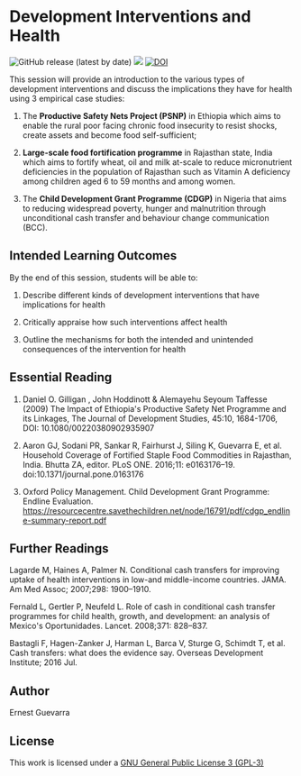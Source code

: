 # Development Interventions and Health

<!--- badges start --->
![GitHub release (latest by date)](https://img.shields.io/github/v/release/ernestguevarra/devHealth)
[![](https://img.shields.io/badge/license-GPLv3-blue)](https://github.com/ernestguevarra/devHealth/blob/master/LICENSE.md)
[![DOI](https://zenodo.org/badge/173046460.svg)](https://zenodo.org/badge/latestdoi/173046460)
<!--- badges end --->
 
This session will provide an introduction to the various types of development interventions and discuss the implications they have for health using 3 empirical case studies:

1. The **Productive Safety Nets Project (PSNP)** in Ethiopia which aims to enable the rural poor facing chronic food insecurity to resist shocks, create assets and become food self-sufficient;

2. **Large-scale food fortification programme** in Rajasthan state, India which aims to fortify wheat, oil and milk at-scale to reduce micronutrient deficiencies in the population of Rajasthan such as Vitamin A deficiency among children aged 6 to 59 months and among women.

3. The **Child Development Grant Programme (CDGP)** in Nigeria that aims to reducing widespread poverty, hunger and malnutrition through unconditional cash transfer and behaviour change communication (BCC).

## Intended Learning Outcomes

By the end of this session, students will be able to:

1. Describe different kinds of development interventions that have implications for health

2. Critically appraise how such interventions affect health

3. Outline the mechanisms for both the intended and unintended consequences of the intervention for health
 
## Essential Reading

1. Daniel O. Gilligan , John Hoddinott & Alemayehu Seyoum Taffesse (2009) The Impact of Ethiopia's Productive Safety Net Programme and its Linkages, The Journal of Development Studies, 45:10, 1684-1706, DOI: 10.1080/00220380902935907

2. Aaron GJ, Sodani PR, Sankar R, Fairhurst J, Siling K, Guevarra E, et al. Household Coverage of Fortified Staple Food Commodities in Rajasthan, India. Bhutta ZA, editor. PLoS ONE. 2016;11: e0163176–19. doi:10.1371/journal.pone.0163176

3. Oxford Policy Management. Child Development Grant Programme: Endline Evaluation. https://resourcecentre.savethechildren.net/node/16791/pdf/cdgp_endline-summary-report.pdf
 
## Further Readings

Lagarde M, Haines A, Palmer N. Conditional cash transfers for improving uptake of health interventions in low-and middle-income countries. JAMA. Am Med Assoc; 2007;298: 1900–1910.
 
Fernald L, Gertler P, Neufeld L. Role of cash in conditional cash transfer programmes for child health, growth, and development: an analysis of Mexico's Oportunidades. Lancet. 2008;371: 828–837.

Bastagli F, Hagen-Zanker J, Harman L, Barca V, Sturge G, Schimdt T, et al. Cash transfers: what does the evidence say. Overseas Development Institute; 2016 Jul.

## Author

Ernest Guevarra

## License

This work is licensed under a [GNU General Public License 3 (GPL-3)](https://github.com/ernestguevarra/devHealth/blob/master/LICENSE.md)
